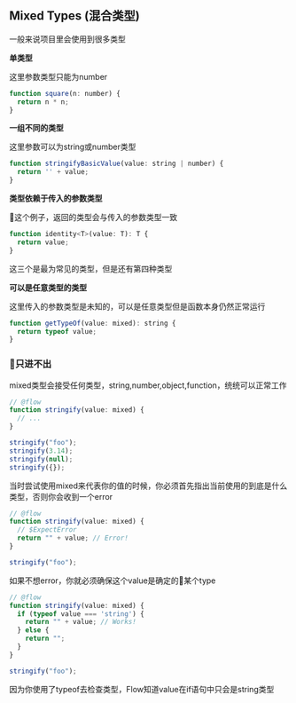 ## Mixed Types (混合类型)

一般来说项目里会使用到很多类型

**单类型**

这里参数类型只能为number

```javascript
function square(n: number) {
  return n * n;
}
```

**一组不同的类型**

这里参数可以为string或number类型

```javascript
function stringifyBasicValue(value: string | number) {
  return '' + value;
}
```

**类型依赖于传入的参数类型**

这个例子，返回的类型会与传入的参数类型一致

```javascript
function identity<T>(value: T): T {
  return value;
}
```

这三个是最为常见的类型，但是还有第四种类型

**可以是任意类型的类型**

这里传入的参数类型是未知的，可以是任意类型但是函数本身仍然正常运行

```javascript
function getTypeOf(value: mixed): string {
  return typeof value;
}
```

### 只进不出

mixed类型会接受任何类型，string,number,object,function，统统可以正常工作

```javascript
// @flow
function stringify(value: mixed) {
  // ...
}

stringify("foo");
stringify(3.14);
stringify(null);
stringify({});
```

当时尝试使用mixed来代表你的值的时候，你必须首先指出当前使用的到底是什么类型，否则你会收到一个error

```javascript
// @flow
function stringify(value: mixed) {
  // $ExpectError
  return "" + value; // Error!
}

stringify("foo");
```

如果不想error，你就必须确保这个value是确定的某个type

```javascript
// @flow
function stringify(value: mixed) {
  if (typeof value === 'string') {
    return "" + value; // Works!
  } else {
    return "";
  }
}

stringify("foo");
```

因为你使用了typeof去检查类型，Flow知道value在if语句中只会是string类型
